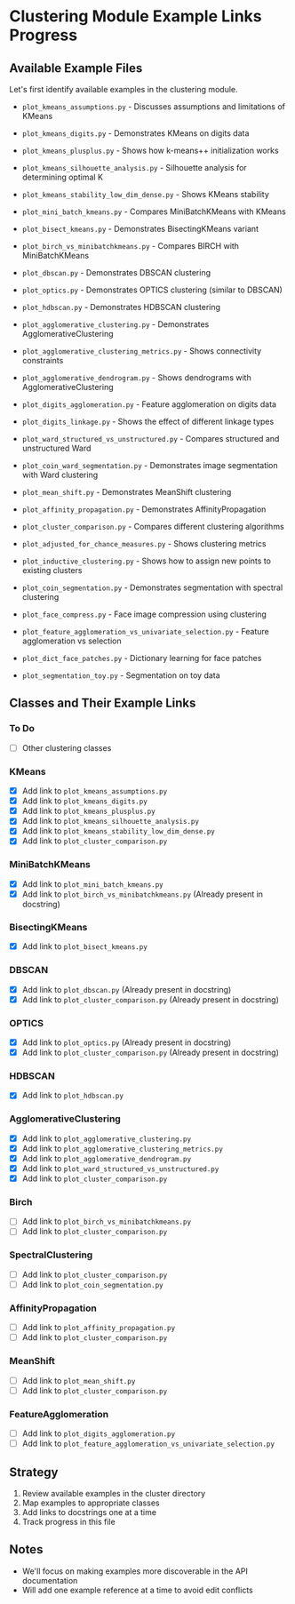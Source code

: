# Clustering Module Example Links Progress

## Available Example Files
Let's first identify available examples in the clustering module.

- `plot_kmeans_assumptions.py` - Discusses assumptions and limitations of KMeans
- `plot_kmeans_digits.py` - Demonstrates KMeans on digits data
- `plot_kmeans_plusplus.py` - Shows how k-means++ initialization works
- `plot_kmeans_silhouette_analysis.py` - Silhouette analysis for determining optimal K
- `plot_kmeans_stability_low_dim_dense.py` - Shows KMeans stability
- `plot_mini_batch_kmeans.py` - Compares MiniBatchKMeans with KMeans
- `plot_bisect_kmeans.py` - Demonstrates BisectingKMeans variant

- `plot_birch_vs_minibatchkmeans.py` - Compares BIRCH with MiniBatchKMeans
- `plot_dbscan.py` - Demonstrates DBSCAN clustering 
- `plot_optics.py` - Demonstrates OPTICS clustering (similar to DBSCAN)
- `plot_hdbscan.py` - Demonstrates HDBSCAN clustering

- `plot_agglomerative_clustering.py` - Demonstrates AgglomerativeClustering
- `plot_agglomerative_clustering_metrics.py` - Shows connectivity constraints
- `plot_agglomerative_dendrogram.py` - Shows dendrograms with AgglomerativeClustering
- `plot_digits_agglomeration.py` - Feature agglomeration on digits data
- `plot_digits_linkage.py` - Shows the effect of different linkage types
- `plot_ward_structured_vs_unstructured.py` - Compares structured and unstructured Ward
- `plot_coin_ward_segmentation.py` - Demonstrates image segmentation with Ward clustering

- `plot_mean_shift.py` - Demonstrates MeanShift clustering
- `plot_affinity_propagation.py` - Demonstrates AffinityPropagation

- `plot_cluster_comparison.py` - Compares different clustering algorithms
- `plot_adjusted_for_chance_measures.py` - Shows clustering metrics
- `plot_inductive_clustering.py` - Shows how to assign new points to existing clusters
- `plot_coin_segmentation.py` - Demonstrates segmentation with spectral clustering
- `plot_face_compress.py` - Face image compression using clustering
- `plot_feature_agglomeration_vs_univariate_selection.py` - Feature agglomeration vs selection
- `plot_dict_face_patches.py` - Dictionary learning for face patches
- `plot_segmentation_toy.py` - Segmentation on toy data

## Classes and Their Example Links

### To Do
- [ ] Other clustering classes

### KMeans
- [x] Add link to `plot_kmeans_assumptions.py`
- [x] Add link to `plot_kmeans_digits.py`
- [x] Add link to `plot_kmeans_plusplus.py`
- [x] Add link to `plot_kmeans_silhouette_analysis.py`
- [x] Add link to `plot_kmeans_stability_low_dim_dense.py`
- [x] Add link to `plot_cluster_comparison.py`

### MiniBatchKMeans
- [x] Add link to `plot_mini_batch_kmeans.py`
- [x] Add link to `plot_birch_vs_minibatchkmeans.py` (Already present in docstring)

### BisectingKMeans
- [x] Add link to `plot_bisect_kmeans.py`

### DBSCAN
- [x] Add link to `plot_dbscan.py` (Already present in docstring)
- [x] Add link to `plot_cluster_comparison.py` (Already present in docstring)

### OPTICS
- [x] Add link to `plot_optics.py` (Already present in docstring)
- [x] Add link to `plot_cluster_comparison.py` (Already present in docstring)

### HDBSCAN
- [x] Add link to `plot_hdbscan.py`

### AgglomerativeClustering
- [x] Add link to `plot_agglomerative_clustering.py`
- [x] Add link to `plot_agglomerative_clustering_metrics.py`
- [x] Add link to `plot_agglomerative_dendrogram.py`
- [x] Add link to `plot_ward_structured_vs_unstructured.py`
- [x] Add link to `plot_cluster_comparison.py`

### Birch
- [ ] Add link to `plot_birch_vs_minibatchkmeans.py`
- [ ] Add link to `plot_cluster_comparison.py`

### SpectralClustering
- [ ] Add link to `plot_cluster_comparison.py`
- [ ] Add link to `plot_coin_segmentation.py`

### AffinityPropagation
- [ ] Add link to `plot_affinity_propagation.py`
- [ ] Add link to `plot_cluster_comparison.py`

### MeanShift
- [ ] Add link to `plot_mean_shift.py`
- [ ] Add link to `plot_cluster_comparison.py`

### FeatureAgglomeration
- [ ] Add link to `plot_digits_agglomeration.py`
- [ ] Add link to `plot_feature_agglomeration_vs_univariate_selection.py`

## Strategy
1. Review available examples in the cluster directory
2. Map examples to appropriate classes
3. Add links to docstrings one at a time
4. Track progress in this file

## Notes
- We'll focus on making examples more discoverable in the API documentation
- Will add one example reference at a time to avoid edit conflicts
